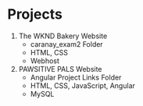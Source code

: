# Projects

1. The WKND Bakery Website
    - caranay_exam2 Folder
    - HTML, CSS
    - Webhost
2. PAWSITIVE PALS Website
    - Angular Project Links Folder
    - HTML, CSS, JavaScript, Angular
    - MySQL
